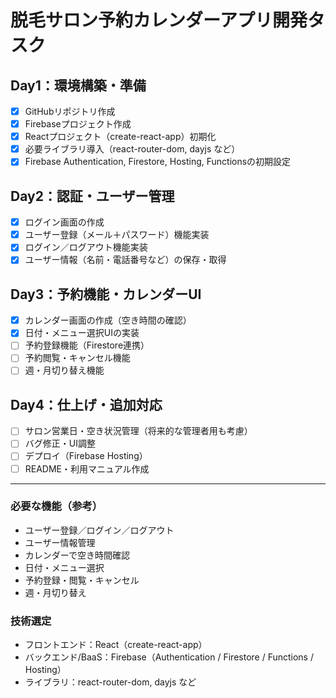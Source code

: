 # 脱毛サロン予約カレンダーアプリ開発タスク

## Day1：環境構築・準備
- [x] GitHubリポジトリ作成
- [x] Firebaseプロジェクト作成
- [x] Reactプロジェクト（create-react-app）初期化
- [x] 必要ライブラリ導入（react-router-dom, dayjs など）
- [x] Firebase Authentication, Firestore, Hosting, Functionsの初期設定

## Day2：認証・ユーザー管理
- [x] ログイン画面の作成
- [x] ユーザー登録（メール＋パスワード）機能実装
- [x] ログイン／ログアウト機能実装
- [x] ユーザー情報（名前・電話番号など）の保存・取得

## Day3：予約機能・カレンダーUI
- [x] カレンダー画面の作成（空き時間の確認）
- [x] 日付・メニュー選択UIの実装
- [ ] 予約登録機能（Firestore連携）
- [ ] 予約閲覧・キャンセル機能
- [ ] 週・月切り替え機能

## Day4：仕上げ・追加対応
- [ ] サロン営業日・空き状況管理（将来的な管理者用も考慮）
- [ ] バグ修正・UI調整
- [ ] デプロイ（Firebase Hosting）
- [ ] README・利用マニュアル作成

---

### 必要な機能（参考）
- ユーザー登録／ログイン／ログアウト
- ユーザー情報管理
- カレンダーで空き時間確認
- 日付・メニュー選択
- 予約登録・閲覧・キャンセル
- 週・月切り替え

### 技術選定
- フロントエンド：React（create-react-app）
- バックエンド/BaaS：Firebase（Authentication / Firestore / Functions / Hosting）
- ライブラリ：react-router-dom, dayjs など 